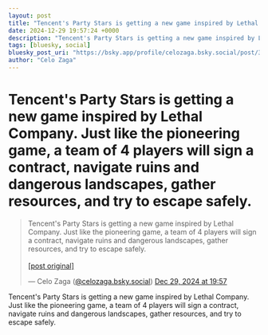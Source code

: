 ```yaml
---
layout: post
title: "Tencent's Party Stars is getting a new game inspired by Lethal Company. Just like the pioneering game, a team of 4 players will sign a contract, navigate ruins and dangerous landscapes, gather resources, and try to escape safely."
date: 2024-12-29 19:57:24 +0000
description: "Tencent's Party Stars is getting a new game inspired by Lethal Company. Just like the pioneering game, a team of 4 players will sign a contract, navigat..."
tags: [bluesky, social]
bluesky_post_uri: "https://bsky.app/profile/celozaga.bsky.social/post/3lehsgvc7wk2s"
author: "Celo Zaga"
---
```


<h1 class="bluesky-post-title">Tencent's Party Stars is getting a new game inspired by Lethal Company. Just like the pioneering game, a team of 4 players will sign a contract, navigate ruins and dangerous landscapes, gather resources, and try to escape safely.</h1>


<blockquote class="bluesky-embed" data-bluesky-uri="at://did:plc:lmh6rennptq77inaztnovw4b/app.bsky.feed.post/3lehsgvc7wk2s" data-bluesky-embed-color-mode="system">
<p lang="">Tencent's Party Stars is getting a new game inspired by Lethal Company. Just like the pioneering game, a team of 4 players will sign a contract, navigate ruins and dangerous landscapes, gather resources, and try to escape safely.<br><br><a href="https://bsky.app/profile/celozaga.bsky.social/post/3lehsgvc7wk2s">[post original]</a></p>
&mdash; Celo Zaga (<a href="https://bsky.app/profile/did:plc:lmh6rennptq77inaztnovw4b">@celozaga.bsky.social</a>) <a href="https://bsky.app/profile/celozaga.bsky.social/post/3lehsgvc7wk2s">Dec 29, 2024 at 19:57</a>
</blockquote>
<script async src="https://embed.bsky.app/static/embed.js" charset="utf-8"></script>


<p class="bluesky-post-description">Tencent's Party Stars is getting a new game inspired by Lethal Company. Just like the pioneering game, a team of 4 players will sign a contract, navigate ruins and dangerous landscapes, gather resources, and try to escape safely.</p>
